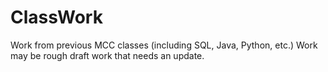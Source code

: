 # ClassWork
Work from previous MCC classes (including SQL, Java, Python, etc.) Work may be rough draft work that needs an update. 
